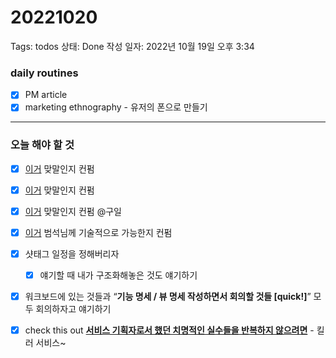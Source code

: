 # 20221020

Tags: todos
상태: Done
작성 일자: 2022년 10월 19일 오후 3:34

### daily routines

- [x]  PM article
- [x]  marketing ethnography - 유저의 폰으로 만들기

---

### 오늘 해야 할 것

- [x]  [이거](https://www.notion.so/SHT-d1c65cc7bbcf472990b53c09f1c3fadf) 맞말인지 컨펌
- [x]  [이거](https://www.notion.so/3f7daaad75804de9a3f084a6554c02ba) 맞말인지 컨펌
- [x]  [이거](%E1%84%83%E1%85%A1%E1%84%8B%E1%85%B3%E1%86%B7%20%E1%84%80%E1%85%A5%E1%86%B7%E1%84%89%E1%85%A2%E1%86%A8%E1%84%92%E1%85%A1%E1%86%AF%20%E1%84%84%E1%85%A2%E1%84%82%E1%85%B3%E1%86%AB%20%E1%84%83%E1%85%A5%20%E1%84%8C%E1%85%A9%E1%87%82%E1%84%8B%E1%85%B3%E1%86%AB%20%E1%84%80%E1%85%A5%E1%86%B7%E1%84%89%E1%85%A2%E1%86%A8%E1%84%8B%E1%85%B5%20%E1%84%83%E1%85%AC%E1%84%83%E1%85%A9%E1%84%85%E1%85%A9%E1%86%A8%20%E1%84%92%20a2d0e778f1254c448ac29a8c822ef9f0.md) 맞말인지 컨펌 @구일
- [x]  [이거](https://www.notion.so/SHT-d1c65cc7bbcf472990b53c09f1c3fadf) 범석님께 기술적으로 가능한지 컨펌
- [x]  샷태그 일정을 정해버리자
    - [x]  얘기할 때 내가 구조화해놓은 것도 얘기하기
- [x]  워크보드에 있는 것들과 “**기능 명세 / 뷰 명세 작성하면서 회의할 것들 [quick!]**” 모두 회의하자고 얘기하기

- [x]  check this out [**서비스 기획자로서 했던 치명적인 실수들을 반복하지 않으려면**](%E1%84%89%E1%85%A5%E1%84%87%E1%85%B5%E1%84%89%E1%85%B3%20%E1%84%80%E1%85%B5%E1%84%92%E1%85%AC%E1%86%A8%E1%84%8C%E1%85%A1%E1%84%85%E1%85%A9%E1%84%89%E1%85%A5%20%E1%84%92%E1%85%A2%E1%86%BB%E1%84%83%E1%85%A5%E1%86%AB%20%E1%84%8E%E1%85%B5%E1%84%86%E1%85%A7%E1%86%BC%E1%84%8C%E1%85%A5%E1%86%A8%E1%84%8B%E1%85%B5%E1%86%AB%20%E1%84%89%E1%85%B5%E1%86%AF%E1%84%89%E1%85%AE%E1%84%83%E1%85%B3%E1%86%AF%E1%84%8B%E1%85%B3%E1%86%AF%20%20c4f3325a204c40c4b6a9c4886af86c93.md) - 킬러 서비스~